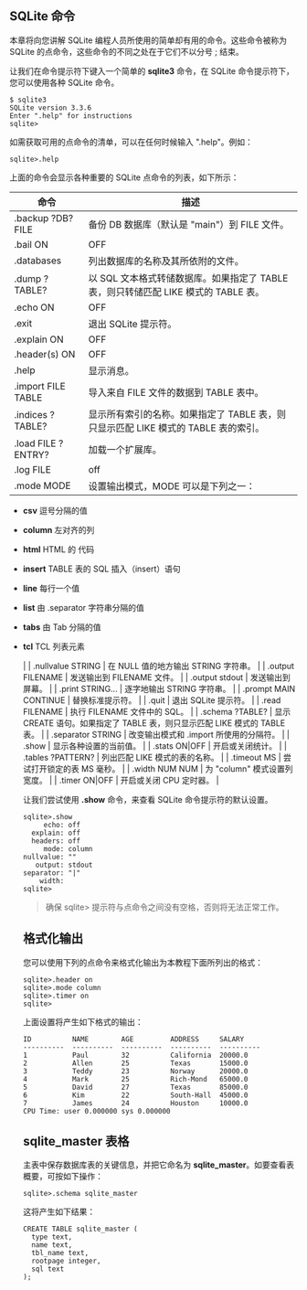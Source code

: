## SQLite 命令

本章将向您讲解 SQLite 编程人员所使用的简单却有用的命令。这些命令被称为 SQLite 的点命令，这些命令的不同之处在于它们不以分号 ; 结束。

让我们在命令提示符下键入一个简单的 **sqlite3** 命令，在 SQLite 命令提示符下，您可以使用各种 SQLite 命令。

```
$ sqlite3
SQLite version 3.3.6
Enter ".help" for instructions
sqlite>
```

如需获取可用的点命令的清单，可以在任何时候输入 ".help"。例如：

```
sqlite>.help
```

上面的命令会显示各种重要的 SQLite 点命令的列表，如下所示：

| 命令               | 描述                                                         |
| ------------------ | ------------------------------------------------------------ |
| .backup ?DB? FILE  | 备份 DB 数据库（默认是 "main"）到 FILE 文件。                |
| .bail ON           | OFF                                                          |
| .databases         | 列出数据库的名称及其所依附的文件。                           |
| .dump ?TABLE?      | 以 SQL 文本格式转储数据库。如果指定了 TABLE 表，则只转储匹配 LIKE 模式的 TABLE 表。 |
| .echo ON           | OFF                                                          |
| .exit              | 退出 SQLite 提示符。                                         |
| .explain ON        | OFF                                                          |
| .header(s) ON      | OFF                                                          |
| .help              | 显示消息。                                                   |
| .import FILE TABLE | 导入来自 FILE 文件的数据到 TABLE 表中。                      |
| .indices ?TABLE?   | 显示所有索引的名称。如果指定了 TABLE 表，则只显示匹配 LIKE 模式的 TABLE 表的索引。 |
| .load FILE ?ENTRY? | 加载一个扩展库。                                             |
| .log FILE          | off                                                          |
| .mode MODE         | 设置输出模式，MODE 可以是下列之一：                          |
+   **csv** 逗号分隔的值
    
+   **column** 左对齐的列
    
+   **html** HTML 的 <table> 代码
    
+   **insert** TABLE 表的 SQL 插入（insert）语句
    
+   **line** 每行一个值
    
+   **list** 由 .separator 字符串分隔的值
    
+   **tabs** 由 Tab 分隔的值
    
+   **tcl** TCL 列表元素
    

 |
| .nullvalue STRING | 在 NULL 值的地方输出 STRING 字符串。 |
| .output FILENAME | 发送输出到 FILENAME 文件。 |
| .output stdout | 发送输出到屏幕。 |
| .print STRING... | 逐字地输出 STRING 字符串。 |
| .prompt MAIN CONTINUE | 替换标准提示符。 |
| .quit | 退出 SQLite 提示符。 |
| .read FILENAME | 执行 FILENAME 文件中的 SQL。 |
| .schema ?TABLE? | 显示 CREATE 语句。如果指定了 TABLE 表，则只显示匹配 LIKE 模式的 TABLE 表。 |
| .separator STRING | 改变输出模式和 .import 所使用的分隔符。 |
| .show | 显示各种设置的当前值。 |
| .stats ON|OFF | 开启或关闭统计。 |
| .tables ?PATTERN? | 列出匹配 LIKE 模式的表的名称。 |
| .timeout MS | 尝试打开锁定的表 MS 毫秒。 |
| .width NUM NUM | 为 "column" 模式设置列宽度。 |
| .timer ON|OFF | 开启或关闭 CPU 定时器。 |

让我们尝试使用 **.show** 命令，来查看 SQLite 命令提示符的默认设置。

```
sqlite>.show
     echo: off
  explain: off
  headers: off
     mode: column
nullvalue: ""
   output: stdout
separator: "|"
    width:
sqlite>
```

> 确保 sqlite> 提示符与点命令之间没有空格，否则将无法正常工作。

## 格式化输出

您可以使用下列的点命令来格式化输出为本教程下面所列出的格式：

```
sqlite>.header on
sqlite>.mode column
sqlite>.timer on
sqlite>
```

上面设置将产生如下格式的输出：

```
ID          NAME        AGE         ADDRESS     SALARY
----------  ----------  ----------  ----------  ----------
1           Paul        32          California  20000.0
2           Allen       25          Texas       15000.0
3           Teddy       23          Norway      20000.0
4           Mark        25          Rich-Mond   65000.0
5           David       27          Texas       85000.0
6           Kim         22          South-Hall  45000.0
7           James       24          Houston     10000.0
CPU Time: user 0.000000 sys 0.000000
```

## sqlite\_master 表格

主表中保存数据库表的关键信息，并把它命名为 **sqlite\_master**。如要查看表概要，可按如下操作：

```
sqlite>.schema sqlite_master
```

这将产生如下结果：

```
CREATE TABLE sqlite_master (
  type text,
  name text,
  tbl_name text,
  rootpage integer,
  sql text
);
```